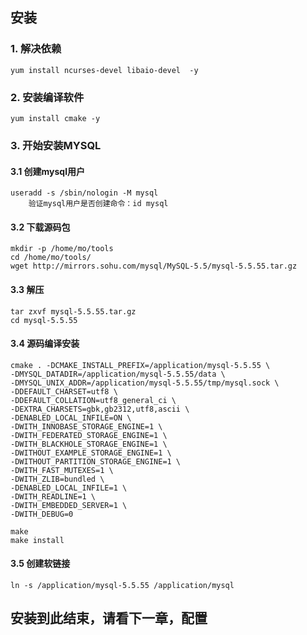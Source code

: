 ##  安装
### 1. 解决依赖
	yum install ncurses-devel libaio-devel  -y
### 2. 安装编译软件
	yum install cmake -y
### 3. 开始安装MYSQL
#### 3.1 创建mysql用户
	useradd -s /sbin/nologin -M mysql
		验证mysql用户是否创建命令：id mysql
#### 3.2 下载源码包
	mkdir -p /home/mo/tools
    cd /home/mo/tools/
    wget http://mirrors.sohu.com/mysql/MySQL-5.5/mysql-5.5.55.tar.gz
#### 3.3 解压
	tar zxvf mysql-5.5.55.tar.gz
    cd mysql-5.5.55
#### 3.4 源码编译安装
	cmake . -DCMAKE_INSTALL_PREFIX=/application/mysql-5.5.55 \
	-DMYSQL_DATADIR=/application/mysql-5.5.55/data \
	-DMYSQL_UNIX_ADDR=/application/mysql-5.5.55/tmp/mysql.sock \
	-DDEFAULT_CHARSET=utf8 \
	-DDEFAULT_COLLATION=utf8_general_ci \
	-DEXTRA_CHARSETS=gbk,gb2312,utf8,ascii \
	-DENABLED_LOCAL_INFILE=ON \
	-DWITH_INNOBASE_STORAGE_ENGINE=1 \
	-DWITH_FEDERATED_STORAGE_ENGINE=1 \
	-DWITH_BLACKHOLE_STORAGE_ENGINE=1 \
	-DWITHOUT_EXAMPLE_STORAGE_ENGINE=1 \
	-DWITHOUT_PARTITION_STORAGE_ENGINE=1 \
	-DWITH_FAST_MUTEXES=1 \
	-DWITH_ZLIB=bundled \
	-DENABLED_LOCAL_INFILE=1 \
	-DWITH_READLINE=1 \
	-DWITH_EMBEDDED_SERVER=1 \
	-DWITH_DEBUG=0
	
    make
    make install
#### 3.5 创建软链接
	ln -s /application/mysql-5.5.55 /application/mysql

## 安装到此结束，请看下一章，配置
